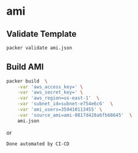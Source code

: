 # ami
## Validate Template



```sh
packer validate ami.json
```

## Build AMI

```sh
packer build  \
    -var 'aws_access_key=' \
    -var 'aws_secret_key=' \
    -var 'aws_region=us-east-1'  \
    -var 'subnet_id=subnet-e754e6c6'  \
    -var 'ami_users=359410113455' \
    -var 'source_ami=ami-0817d428a6fb68645'  \
    ami.json
```
or 

```
Done automated by CI-CD
```
